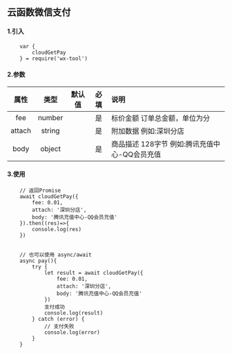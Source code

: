 ## 云函数微信支付

#### 1.引入

```
    var {
        cloudGetPay
    } = require('wx-tool')
```

#### 2.参数

|  属性   | 类型    | 默认值 | 必填   | 说明            |
| :-------: | :------: | ------ | :--------: | :--------|
|  fee  | number  |        | 是 | 标价金额  订单总金额，单位为分 |
| attach  | string |        | 是 | 附加数据 例如:深圳分店         |
| body | object |        | 是 | 商品描述  128字节  例如:腾讯充值中心-QQ会员充值|

#### 3.使用

```
    // 返回Promise
    await cloudGetPay({
        fee: 0.01,
        attach: '深圳分店',
        body: '腾讯充值中心-QQ会员充值'
    }).then((res)=>{
        console.log(res)
    })


    // 也可以使用 async/await
    async pay(){
        try {
            let result = await cloudGetPay({
                fee: 0.01,
                attach: '深圳分店',
                body: '腾讯充值中心-QQ会员充值'
            })
            支付成功
            console.log(result)
        } catch (error) {
            // 支付失败
            console.log(error)
        }
    }

```